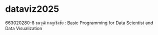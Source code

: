 # dataviz2025
663020280-8 ธนวุฒิ หาญเชิงชัย : Basic Programming for Data Scientist and Data Visualization
